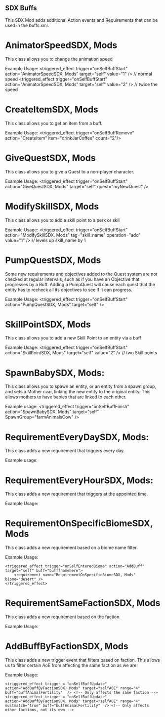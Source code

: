 SDX Buffs
---------

This SDX Mod adds additional Action events and Requirements that can be used in the buffs.xml.

AnimatorSpeedSDX, Mods
======================

This class allows you to change the animation speed

Example Usage:
    <triggered_effect trigger="onSelfBuffStart" action="AnimatorSpeedSDX, Mods" target="self" value="1" /> // normal speed
    <triggered_effect trigger="onSelfBuffStart" action="AnimatorSpeedSDX, Mods" target="self" value="2" /> // twice the speed

CreateItemSDX, Mods
===================

This class allows you to get an item from a buff.

Example Usage:
	<triggered_effect trigger="onSelfBuffRemove" action="CreateItem" item="drinkJarCoffee" count="2"/>


GiveQuestSDX, Mods
==================

This class allows you to give a Quest to a non-player character.

Example Usage:
    <triggered_effect trigger="onSelfBuffStart" action="GiveQuestSDX, Mods" target="self" quest="myNewQuest" />

ModifySkillSDX, Mods
====================

This class allows you to add a skill point to a perk or skill

Example Usage:
    <triggered_effect trigger="onSelfBuffStart" action="ModifySkillSDX, Mods" tag="skill_name" operation="add" value="1" /> // levels up skill_name by 1


PumpQuestSDX, Mods
==================

Some new requirements and objectives added to the Quest system are not checked at regular intervals, such as if you have an Objective that progresses by a Buff. Adding a PumpQuest will cause each quest that the entity has to recheck all its objectives to see if it can progress.

Example Usage:
	<triggered_effect trigger="onSelfBuffStart" action="PumpQuestSDX, Mods" target="self"  />

SkillPointSDX, Mods
===================

This class allows you to add a new Skill Point to an entity via a buff

Example Usage:
	<triggered_effect trigger="onSelfBuffStart" action="SkillPointSDX, Mods" target="self" value="2" /> // two Skill points


SpawnBabySDX, Mods:
===================

This class allows you to spawn an entity, or an entity from a spawn group, and sets a Mother cvar, linking the new entity to the original entity. This allows mothers to have babies that are linked to each other.

Example usage:
        <triggered_effect trigger="onSelfBuffFinish" action="SpawnBabySDX, Mods" target="self" SpawnGroup="farmAnimalsCow" />


RequirementEveryDaySDX, Mods:
=============================

This class adds a new requirement that triggers every day.

Example usage:
		<requirement name="RequirementEveryXDaySDX, Mods" value="0"/> <!-- triggers on horde days -->
		<requirement name="RequirementEveryXDaySDX, Mods" value="2"/> <!-- triggers every two days -->


RequirementEveryHourSDX, Mods:
==============================

This class adds a new requirement that triggers at the appointed time.

Example Usage:
        <requirement name="RequirementEveryXHourSDX, Mods" value="22"/> <!-- triggers at 22:00 hours -->


RequirementOnSpecificBiomeSDX, Mods
===================================

This class adds a new requirement based on a biome name filter.

Example Usage: 
 	<requirement name="RequirementOnSpecificBiomeSDX, Mods" biome="desert" />

	<triggered_effect trigger="onSelfEnteredBiome" action="AddBuff" target="self" buff="bufffnamehere">
		<requirement name="RequirementOnSpecificBiomeSDX, Mods" biome="desert" />
	</triggered_effect>

RequirementSameFactionSDX, Mods
===============================

This class adds a new requirement based on the faction.

Example Usage:
	 	<requirement name="RequirementSameFactionSDX, Mods" faction="animalsCows" />  <!-- Requirement will only pass if the entity belongs to this faction -->

AddBuffByFactionSDX, Mods
=========================

This class adds a new trigger event that filters based on faction. This allows us to filter certain AoE from affecting the same faction as we are.

Example Usage:

	<triggered_effect trigger = "onSelfBuffUpdate" action="AddBuffByFactionSDX, Mods" target="selfAOE" range="4" buff="buffAnimalFertility"  /> <!-- Only affects the same faction -->
    <triggered_effect trigger = "onSelfBuffUpdate" action="AddBuffByFactionSDX, Mods" target="selfAOE" range="4" mustmatch="true" buff="buffAnimalFertility"  /> <!-- Only affects other factions, not its own -->
